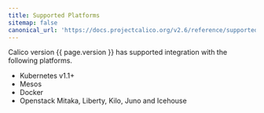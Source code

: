 ```yaml
---
title: Supported Platforms
sitemap: false 
canonical_url: 'https://docs.projectcalico.org/v2.6/reference/supported-platforms'
---
```


Calico version {{ page.version }} has supported integration with the following platforms.

-  Kubernetes v1.1+
-  Mesos 
-  Docker 
-  Openstack Mitaka, Liberty, Kilo, Juno and Icehouse
